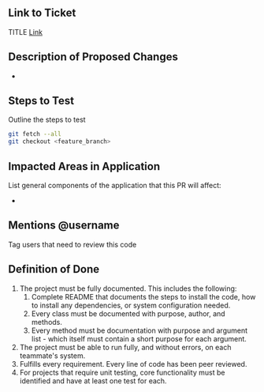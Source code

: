 ## Link to Ticket
TITLE [Link]()

## Description of Proposed Changes

- 

## Steps to Test

Outline the steps to test

```sh
git fetch --all
git checkout <feature_branch>

```


## Impacted Areas in Application

List general components of the application that this PR will affect:

* 

## Mentions @username

Tag users that need to review this code

## Definition of Done

1. The project must be fully documented. This includes the following:
    1. Complete README that documents the steps to install the code, how to install any dependencies, or system configuration needed.
    1. Every class must be documented with purpose, author, and methods.
    1. Every method must be documentation with purpose and argument list - which itself must contain a short purpose for each argument.
1. The project must be able to run fully, and without errors, on each teammate's system.
1. Fulfills every requirement.
Every line of code has been peer reviewed.
1. For projects that require unit testing, core functionality must be identified and have at least one test for each.





